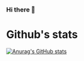 ### Hi there 👋

<!--
**Jaleab/Jaleab** is a ✨ _special_ ✨ repository because its `README.md` (this file) appears on your GitHub profile.

Here are some ideas to get you started:

- 🔭 I’m currently working on ...
- 🌱 I’m currently learning ...
- 👯 I’m looking to collaborate on ...
- 🤔 I’m looking for help with ...
- 💬 Ask me about ...
- 📫 How to reach me: ...
- 😄 Pronouns: ...
- ⚡ Fun fact: ...
-->
# Github's stats<space><space>
[![Anurag's GitHub stats](https://github-readme-stats.vercel.app/api?username=jaleab)](https://github.com/jaleab/github-readme-stats)

